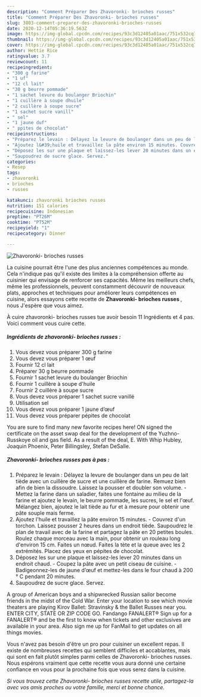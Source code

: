 ```yaml
---
description: "Comment Préparer Des Zhavoronki- brioches russes"
title: "Comment Préparer Des Zhavoronki- brioches russes"
slug: 3803-comment-preparer-des-zhavoronki-brioches-russes
date: 2020-12-14T05:36:19.563Z
image: https://img-global.cpcdn.com/recipes/93c3d12405a01aac/751x532cq70/zhavoronki-brioches-russes-photo-principale-de-la-recette.jpg
thumbnail: https://img-global.cpcdn.com/recipes/93c3d12405a01aac/751x532cq70/zhavoronki-brioches-russes-photo-principale-de-la-recette.jpg
cover: https://img-global.cpcdn.com/recipes/93c3d12405a01aac/751x532cq70/zhavoronki-brioches-russes-photo-principale-de-la-recette.jpg
author: Hettie Rice
ratingvalue: 3.7
reviewcount: 11
recipeingredient:
- "300 g farine"
- "1 uf"
- "12 cl lait"
- "30 g beurre pommade"
- "1 sachet levure du boulanger Briochin"
- "1 cuillère à soupe dhuile"
- "2 cuillère à soupe sucre"
- "1 sachet sucre vanill"
- " sel"
- "1 jaune duf"
- " ppites de chocolat"
recipeinstructions:
- "Préparez le levain : Délayez la levure de boulanger dans un peu de lait tiède avec un cuillère de sucre et une cuillère de farine. Remuez bien afin de bien la dissoudre. Laissez la pousser et doubler son volume. Mettez la farine dans un saladier, faites une fontaine au milieu de la farine et ajoutez le levain, le beurre pommade, les sucres, le sel et l&#39;œuf. Mélangez bien, ajoutez le lait tiède au fur et à mesure pour obtenir une pâte souple mais ferme."
- "Ajoutez l&#39;huile et travaillez la pâte environ 15 minutes. Couvrez d&#39;un torchon. Laissez pousser 2 heures dans un endroit tiède. Saupoudrez le plan de travail avec de la farine et partagez la pâte en 20 petites boules. Roulez chaque morceau avec la main, pour obtenir un rouleau long d&#39;environ 15 cm. Faites un nœud. Faites la tète et la queue avec les 2 extrémités. Placez des yeux en pépites de chocolat."
- "Déposez les sur une plaque et laissez-les lever 20 minutes dans un endroit chaud. Coupez la pâte avec un petit ciseau de cuisine. Badigeonnez-les de jaune d’œuf et mettez-les dans le four chaud à 200 ° C pendant 20 minutes."
- "Saupoudrez de sucre glace. Servez."
categories:
- Resep
tags:
- zhavoronki
- brioches
- russes

katakunci: zhavoronki brioches russes 
nutrition: 151 calories
recipecuisine: Indonesian
preptime: "PT26M"
cooktime: "PT52M"
recipeyield: "1"
recipecategory: Dinner

---
```



![Zhavoronki- brioches russes](https://img-global.cpcdn.com/recipes/93c3d12405a01aac/751x532cq70/zhavoronki-brioches-russes-photo-principale-de-la-recette.jpg)

La cuisine pourrait être l'une des plus anciennes compétences au monde. Cela n'indique pas qu'il existe des limites à la compréhension offerte au cuisinier qui envisage de renforcer ses capacités. Même les meilleurs chefs, même les professionnels, peuvent constamment découvrir de nouveaux plats, approches et techniques pour améliorer leurs compétences en cuisine, alors essayons cette recette de <strong> Zhavoronki- brioches russes </strong>, nous J'espère que vous aimez.

<!--inarticleads1-->

À cuire zhavoronki- brioches russes tue avoir besoin 11 Ingrédients et 4 pas. Voici comment vous cuire cette.

##### Ingrédients de zhavoronki- brioches russes :

1. Vous devez vous préparer 300 g farine
1. Vous devez vous préparer 1 œuf
1. Fournir 12 cl lait
1. Préparer 30 g beurre pommade
1. Fournir 1 sachet levure du boulanger Briochin
1. Fournir 1 cuillère à soupe d&#39;huile
1. Fournir 2 cuillère à soupe sucre
1. Vous devez vous préparer 1 sachet sucre vanillé
1. Utilisation  sel
1. Vous devez vous préparer 1 jaune d’œuf
1. Vous devez vous préparer  pépites de chocolat


You are sure to find many new favorite recipes here! ON signed the certificate on the asset swap deal for the development of the Yuzhno-Russkoye oil and gas field. As a result of the deal, E. With Whip Hubley, Joaquin Phoenix, Peter Billingsley, Stefan DeSalle. 

<!--inarticleads2-->

##### Zhavoronki- brioches russes pas à pas :

1. Préparez le levain : Délayez la levure de boulanger dans un peu de lait tiède avec un cuillère de sucre et une cuillère de farine. Remuez bien afin de bien la dissoudre. Laissez la pousser et doubler son volume. - Mettez la farine dans un saladier, faites une fontaine au milieu de la farine et ajoutez le levain, le beurre pommade, les sucres, le sel et l&#39;œuf. Mélangez bien, ajoutez le lait tiède au fur et à mesure pour obtenir une pâte souple mais ferme.
1. Ajoutez l&#39;huile et travaillez la pâte environ 15 minutes. - Couvrez d&#39;un torchon. Laissez pousser 2 heures dans un endroit tiède. Saupoudrez le plan de travail avec de la farine et partagez la pâte en 20 petites boules. Roulez chaque morceau avec la main, pour obtenir un rouleau long d&#39;environ 15 cm. Faites un nœud. Faites la tète et la queue avec les 2 extrémités. Placez des yeux en pépites de chocolat.
1. Déposez les sur une plaque et laissez-les lever 20 minutes dans un endroit chaud. - Coupez la pâte avec un petit ciseau de cuisine. - Badigeonnez-les de jaune d’œuf et mettez-les dans le four chaud à 200 ° C pendant 20 minutes.
1. Saupoudrez de sucre glace. Servez.


A group of American boys and a shipwrecked Russian sailor become friends in the midst of the Cold War. Enter your location to see which movie theaters are playing Kirov Ballet: Stravinsky &amp; the Ballet Russes near you. ENTER CITY, STATE OR ZIP CODE GO. Fandango FANALERT® Sign up for a FANALERT® and be the first to know when tickets and other exclusives are available in your area. Also sign me up for FanMail to get updates on all things movies. 

<!--inarticleads1-->

<p>
Vous n'avez pas besoin d'être un pro pour cuisiner un excellent repas. Il existe de nombreuses recettes qui semblent difficiles et accablantes, mais qui sont en fait plutôt simples parmi celles de Zhavoronki- brioches russes. Nous espérons vraiment que cette recette vous aura donné une certaine confiance en vous pour la prochaine fois que vous serez dans la cuisine.
</p>

<p>
<i>Si vous trouvez cette Zhavoronki- brioches russes recette utile, partagez-la avec vos amis proches ou votre famille, merci et bonne chance.</i>
</p>
